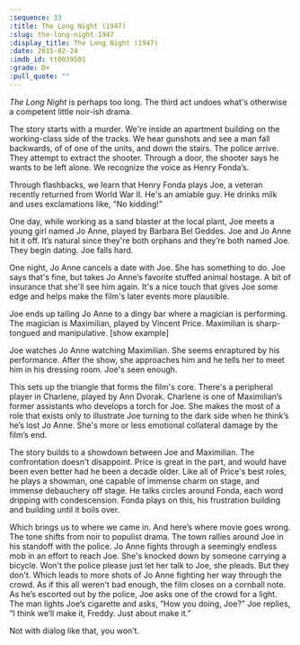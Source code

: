 ```yaml
---
:sequence: 33
:title: The Long Night (1947)
:slug: the-long-night-1947
:display_title: The Long Night (1947)
:date: 2015-02-24
:imdb_id: tt0039581
:grade: D+
:pull_quote: ""
---
```

_The Long Night_ is perhaps too long. The third act undoes what's otherwise a competent little noir-ish drama. 

The story starts with a murder. We're inside an apartment building on the working-class side of the tracks. We hear gunshots and see a man fall backwards, of of one of the units, and down the stairs. The police arrive. They attempt to extract the shooter. Through a door, the shooter says he wants to be left alone. We recognize the voice as Henry Fonda’s. 

Through flashbacks, we learn that Henry Fonda plays Joe, a veteran recently returned from World War II. He's an amiable guy. He drinks milk and uses exclamations like, “No kidding!” 

One day, while working as a sand blaster at the local plant, Joe meets a young girl named Jo Anne, played by Barbara Bel Geddes. Joe and Jo Anne hit it off. It’s natural since they're both orphans and they’re both named Joe. They begin dating. Joe falls hard.

One night, Jo Anne cancels a date with Joe. She has something to do. Joe says that's fine, but takes Jo Anne’s favorite stuffed animal hostage. A bit of insurance that she'll see him again. It's a nice touch that gives Joe some edge and helps make the film's later events more plausible.

Joe ends up tailing Jo Anne to a dingy bar where a magician is performing. The magician is Maximilian, played by Vincent Price. Maximilian is sharp-tongued and manipulative. [show example]

Joe watches Jo Anne watching Maximilian. She seems enraptured by his performance. After the show, she approaches him and he tells her to meet him in his dressing room. Joe's seen enough.

This sets up the triangle that forms the film's core. There's a peripheral player in Charlene, played by Ann Dvorak. Charlene is one of Maximilian’s former assistants who develops a torch for Joe. She makes the most of a role that exists only to illustrate Joe turning to the dark side when he think’s he’s lost Jo Anne. She's more or less emotional collateral damage by the film’s end.

The story builds to a showdown between Joe and Maximilian. The confrontation doesn't disappoint. Price is great in the part, and would have been even better had he been a decade older. Like all of Price's best roles, he plays a showman, one capable of immense charm on stage, and immense debauchery off stage. He talks circles around Fonda, each word dripping with condescension. Fonda plays on this, his frustration building and building until it boils over.

Which brings us to where we came in. And here’s where movie goes wrong. The tone shifts from noir to populist drama. The town rallies around Joe in his standoff with the police. Jo Anne fights through a seemingly endless mob in an effort to reach Joe. She's knocked down by someone carrying a bicycle. Won't the police please just let her talk to Joe, she pleads. But they don't. Which leads to more shots of Jo Anne fighting her way through the crowd. As if this all weren't bad enough, the film closes on a cornball note. As he’s escorted out by the police, Joe asks one of the crowd for a light. The man lights Joe’s cigarette and asks, “How you doing, Joe?” Joe replies, “I think we’ll make it, Freddy. Just about make it.”

Not with dialog like that, you won’t.
